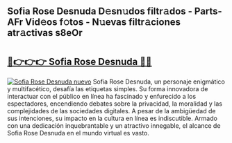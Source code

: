 ## Sofia Rose Desnuda D𝚎sn𝚞dos filtr𝚊dos - Parts-AFr Vid𝚎os f𝚘tos - N𝚞evas filtr𝚊ciones atr𝚊ctivas s8eOr

# <h2><a href="http://mb90c8.tromn.icu/?c=Sofia+Rose+Desnuda">🔗👉👉👉 Sofia Rose Desnuda 🔗🔗</a></h2>

[![Sofia Rose Desnuda nuevo](https://i.imgur.com/pEAQMta.gif)](http://mb90c8.tromn.icu/?c=Sofia+Rose+Desnuda)
Sofia Rose Desnuda, un personaje enigmático y multifacético, desafía las etiquetas simples. Su forma innovadora de interactuar con el público en línea ha fascinado y enfurecido a los espectadores, encendiendo debates sobre la privacidad, la moralidad y las complejidades de las sociedades digitales. A pesar de la ambigüedad de sus intenciones, su impacto en la cultura en línea es indiscutible. Armado con una dedicación inquebrantable y un atractivo innegable, el alcance de Sofia Rose Desnuda en el mundo virtual es vasto.
